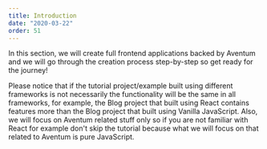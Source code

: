 ```yaml
---
title: Introduction
date: "2020-03-22"
order: 51
---
```


In this section, we will create full frontend applications backed by Aventum and we will go through the creation process step-by-step so get ready for the journey!

Please notice that if the tutorial project/example built using different frameworks is not necessarily the functionality will be the same in all frameworks, for example, the Blog project that built using React contains features more than the Blog project that built using Vanilla JavaScript. Also, we will focus on Aventum related stuff only so if you are not familiar with React for example don't skip the tutorial because what we will focus on that related to Aventum is pure JavaScript.
